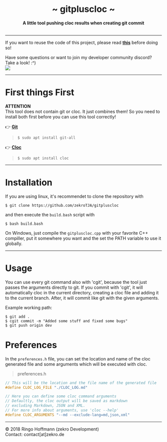  <div align="center">
     <h1>~ gitpluscloc ~</h1>
     <strong>A little tool pushing cloc results when creating git commit</strong><br><br>
 </div>

---


If you want to reuse the code of this project, please read **[this](http://s.zekro.de/codepolicy)** before doing so!

Have some questions or want to join my developer community discord? Take a look! :^)
<br/><a href="http://discord.zekro.de"><img src="https://discordapp.com/api/guilds/307084334198816769/embed.png"/></a>

----

# First things First

**ATTENTION**  
This tool does not contain git or cloc. It just combines them! So you need to install both first before you can use this tool correctly!

👉 [**Git**](https://git-scm.com/downloads)  
> `$ sudo apt install git-all`

👉 [**Cloc**](https://github.com/AlDanial/cloc)  
> `$ sudo apt install cloc`

----

# Installation

If you are using linux, it's recommendet to clone the repository with
```
$ git clone https://github.com/zekroTJA/gitpluscloc
```
and then execute the `build.bash` script with
```
$ bash build.bash
```

On Windows, just compile the `gitpluscloc.cpp` with your favorite C++ compiller, put it somewhere you want and the set the PATH variable to use it globally.

----

# Usage

You can use every git command also with 'cgit', because the tool just passes the arguments directly to git. If you commit with 'cgit', it will automatically cloc in the current directory, creating a cloc file and adding it to the current branch. After, it will commit like git with the given arguments.

Example working path:
```
$ git add .
$ cgit commit -m "Added some stuff and fixed some bugs"
$ git push origin dev
```

# Preferences

In the `preferences.h` file, you can set the location and name of the cloc generated file and some arguments which will be executed with cloc.

> preferences.h
```cpp
// This will be the location and the file name of the generated file
#define CLOC_LOG_FILE "./CLOC_LOG.md"

// Here you can define some cloc command arguments
// Defaultly, the cloc output will be saved as markdown
// excluding Markdown, JSON and XML.
// For more info about arguments, use 'cloc --help'
#define CLOC_ARGUMENTS "--md --exclude-lang=md,json,xml"
```

----

© 2018 Ringo Hoffmann (zekro Development)  
Contact: contact[at]zekro.de
